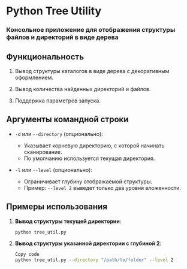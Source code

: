 # **Python Tree Utility**

### Консольное приложение для отображения структуры файлов и директорий в виде дерева

## **Функциональность**

1. Вывод структуры каталогов в виде дерева с декоративным оформлением.

2. Вывод количества найденных директорий и файлов.

3. Поддержка параметров запуска.

## **Аргументы командной строки**

- `-d` или `--directory` (опционально):
  - Указывает корневую директорию, с которой начинать сканирование.
  - По умолчанию используется текущая директория.

- `-l` или `--level` (опционально):
  - Ограничивает глубину отображаемой структуры.
  - Пример: `--level 2` выведет только два уровня вложенности.

## **Примеры использования**
1. **Вывод структуры текущей директории**:
     ```bash
     python tree_util.py
     ```
   
2. **Вывод структуры указанной директории с глубиной 2**:
    ```bash
    Copy code
    python tree_util.py --directory "/path/to/folder" --level 2
    ```

